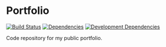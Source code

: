 # Portfolio

[![Build Status](https://travis-ci.org/danpaquette/danpaquette.github.io.svg?branch=master)](https://travis-ci.org/danpaquette/danpaquette.github.io)
[![Dependencies](https://david-dm.org/danpaquette/danpaquette.github.io.svg)](https://david-dm.org/danpaquette/danpaquette.github.io)
[![Development Dependencies](https://david-dm.org/danpaquette/danpaquette.github.io/dev-status.svg)](https://david-dm.org/danpaquette/danpaquette.github.io#info=devDependencies)


Code repository for my public portfolio.
